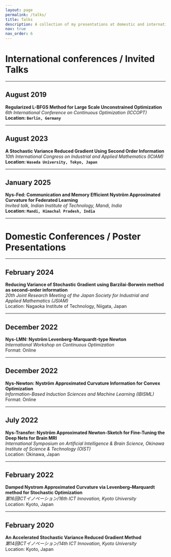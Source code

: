 ```yaml
---
layout: page
permalink: /talks/
title: Talks
description: A collection of my presentations at domestic and international conferences, including invited talks, contributed sessions, and poster presentations.
nav: true
nav_order: 6
---
```

# International conferences / Invited Talks  
---

## August 2019  
**Regularized L-BFGS Method for Large Scale Unconstrained Optimization**  
*6th International Conference on Continuous Optimization (ICCOPT)*  
**Location: `Berlin, Germany`**

---

## August 2023  
**A Stochastic Variance Reduced Gradient Using Second Order Information**  
*10th International Congress on Industrial and Applied Mathematics (ICIAM)*  
**Location: `Waseda University, Tokyo, Japan`**

---

## January 2025  
**Nys-Fed: Communication and Memory Efficient Nyström Approximated Curvature for Federated Learning**  
*Invited talk, Indian Institute of Technology, Mandi, India*  
**Location: `Mandi, Himachal Pradesh, India`**

---
# Domestic Conferences / Poster Presentations
---

## February 2024  
**Reducing Variance of Stochastic Gradient using Barzilai-Borwein method as second-order information**  
*20th Joint Research Meeting of the Japan Society for Industrial and Applied Mathematics (JSIAM)*  
Location: Nagaoka Institute of Technology, Niigata, Japan

---

## December 2022  
**Nys-LMN: Nyström Levenberg-Marquardt-type Newton**  
*International Workshop on Continuous Optimization*  
Format: Online

---

## December 2022  
**Nys-Newton: Nyström Approximated Curvature Information for Convex Optimization**  
*Information-Based Induction Sciences and Machine Learning (IBISML)*  
Format: Online

---

## July 2022  
**Nys-Transfer: Nyström Approximated Newton-Sketch for Fine-Tuning the Deep Nets for Brain MRI**  
*International Symposium on Artificial Intelligence & Brain Science, Okinawa Institute of Science & Technology (OIST)*   
Location: Okinawa, Japan

---

## February 2022
**Damped Nystrom Approximated Curvature via Levenberg–Marquardt method for Stochastic Optimization**  
*第16回ICTイノベーション/16th ICT Innovation, Kyoto University*   
Location: Kyoto, Japan

---

## February 2020  
**An Accelerated Stochastic Variance Reduced Gradient Method**  
*第14回ICTイノベーション/14th ICT Innovation, Kyoto University*   
Location: Kyoto, Japan

